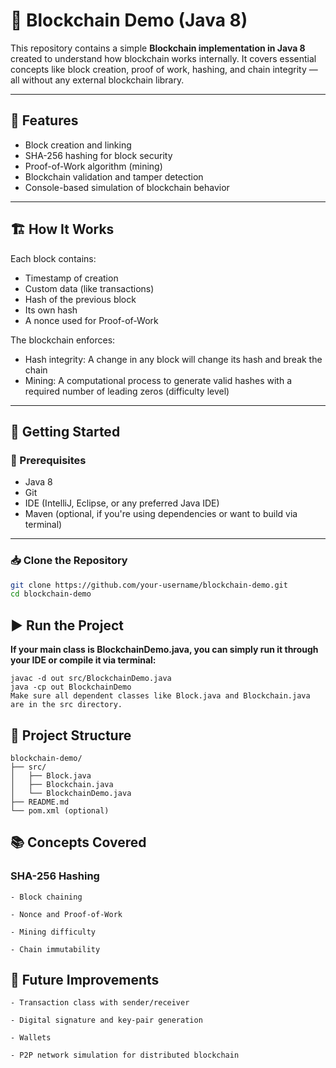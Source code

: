 # 🧱 Blockchain Demo (Java 8)

This repository contains a simple **Blockchain implementation in Java 8** created to understand how blockchain works internally. It covers essential concepts like block creation, proof of work, hashing, and chain integrity — all without any external blockchain library.
  
---

## 📌 Features

- Block creation and linking
- SHA-256 hashing for block security
- Proof-of-Work algorithm (mining)
- Blockchain validation and tamper detection
- Console-based simulation of blockchain behavior

---

## 🏗️ How It Works

Each block contains:
- Timestamp of creation
- Custom data (like transactions)
- Hash of the previous block
- Its own hash
- A nonce used for Proof-of-Work

The blockchain enforces:
- Hash integrity: A change in any block will change its hash and break the chain
- Mining: A computational process to generate valid hashes with a required number of leading zeros (difficulty level)

---

## 🚀 Getting Started

### 🧰 Prerequisites

- Java 8
- Git
- IDE (IntelliJ, Eclipse, or any preferred Java IDE)
- Maven (optional, if you're using dependencies or want to build via terminal)

---

### 📥 Clone the Repository

```bash
git clone https://github.com/your-username/blockchain-demo.git
cd blockchain-demo
```

## ▶️ Run the Project

**If your main class is BlockchainDemo.java, you can simply run it through your IDE or compile it via terminal:**

```
javac -d out src/BlockchainDemo.java
java -cp out BlockchainDemo
Make sure all dependent classes like Block.java and Blockchain.java are in the src directory.
```

## 📁 Project Structure

```
blockchain-demo/
├── src/
│   ├── Block.java
│   ├── Blockchain.java
│   └── BlockchainDemo.java
├── README.md
└── pom.xml (optional)
```

## 📚 Concepts Covered

### SHA-256 Hashing

```
- Block chaining

- Nonce and Proof-of-Work

- Mining difficulty

- Chain immutability
```

## 🔮 Future Improvements

```
- Transaction class with sender/receiver

- Digital signature and key-pair generation

- Wallets

- P2P network simulation for distributed blockchain
```
